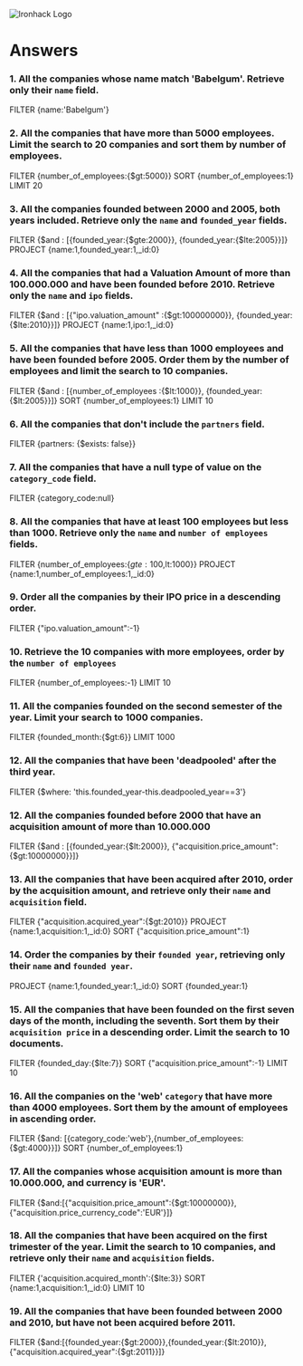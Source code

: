 ![Ironhack Logo](https://i.imgur.com/1QgrNNw.png)

# Answers

### 1. All the companies whose name match 'Babelgum'. Retrieve only their `name` field.

FILTER {name:'Babelgum'}

### 2. All the companies that have more than 5000 employees. Limit the search to 20 companies and sort them by **number of employees**.

FILTER {number_of_employees:{$gt:5000}}
SORT {number_of_employees:1}
LIMIT 20

### 3. All the companies founded between 2000 and 2005, both years included. Retrieve only the `name` and `founded_year` fields.

FILTER {$and : [{founded_year:{$gte:2000}}, {founded_year:{$lte:2005}}]}
PROJECT {name:1,founded_year:1,_id:0}

### 4. All the companies that had a Valuation Amount of more than 100.000.000 and have been founded before 2010. Retrieve only the `name` and `ipo` fields.

FILTER {$and : [{"ipo.valuation_amount" :{$gt:100000000}}, {founded_year:{$lte:2010}}]}
PROJECT {name:1,ipo:1,_id:0}

### 5. All the companies that have less than 1000 employees and have been founded before 2005. Order them by the number of employees and limit the search to 10 companies.

FILTER {$and : [{number_of_employees :{$lt:1000}}, {founded_year:{$lt:2005}}]}
SORT {number_of_employees:1}
LIMIT 10

### 6. All the companies that don't include the `partners` field.

FILTER {partners: {$exists: false}}

### 7. All the companies that have a null type of value on the `category_code` field.

FILTER {category_code:null}

### 8. All the companies that have at least 100 employees but less than 1000. Retrieve only the `name` and `number of employees` fields.

FILTER {number_of_employees:{$gte:100,$lt:1000}}
PROJECT {name:1,number_of_employees:1,_id:0}

### 9. Order all the companies by their IPO price in a descending order.

FILTER {"ipo.valuation_amount":-1}

### 10. Retrieve the 10 companies with more employees, order by the `number of employees`

FILTER {number_of_employees:-1}
LIMIT 10

### 11. All the companies founded on the second semester of the year. Limit your search to 1000 companies.

FILTER {founded_month:{$gt:6}}
LIMIT 1000

### 12. All the companies that have been 'deadpooled' after the third year.

FILTER {$where: 'this.founded_year-this.deadpooled_year==3'}

### 12. All the companies founded before 2000 that have an acquisition amount of more than 10.000.000

FILTER {$and : [{founded_year:{$lt:2000}}, {"acquisition.price_amount":{$gt:10000000}}]}

### 13. All the companies that have been acquired after 2010, order by the acquisition amount, and retrieve only their `name` and `acquisition` field.

FILTER {"acquisition.acquired_year":{$gt:2010}}
PROJECT {name:1,acquisition:1,_id:0}
SORT {"acquisition.price_amount":1}

### 14. Order the companies by their `founded year`, retrieving only their `name` and `founded year`.

PROJECT {name:1,founded_year:1,_id:0}
SORT {founded_year:1}

### 15. All the companies that have been founded on the first seven days of the month, including the seventh. Sort them by their `acquisition price` in a descending order. Limit the search to 10 documents.

FILTER {founded_day:{$lte:7}}
SORT {"acquisition.price_amount":-1}
LIMIT 10

### 16. All the companies on the 'web' `category` that have more than 4000 employees. Sort them by the amount of employees in ascending order.

FILTER {$and: [{category_code:'web'},{number_of_employees:{$gt:4000}}]}
SORT {number_of_employees:1}

### 17. All the companies whose acquisition amount is more than 10.000.000, and currency is 'EUR'.

FILTER {$and:[{"acquisition.price_amount":{$gt:10000000}},{"acquisition.price_currency_code":'EUR'}]}

### 18. All the companies that have been acquired on the first trimester of the year. Limit the search to 10 companies, and retrieve only their `name` and `acquisition` fields.

FILTER {'acquisition.acquired_month':{$lte:3}}
SORT {name:1,acquisition:1,_id:0}
LIMIT 10

### 19. All the companies that have been founded between 2000 and 2010, but have not been acquired before 2011.

FILTER {$and:[{founded_year:{$gt:2000}},{founded_year:{$lt:2010}},{"acquisition.acquired_year":{$gt:2011}}]}